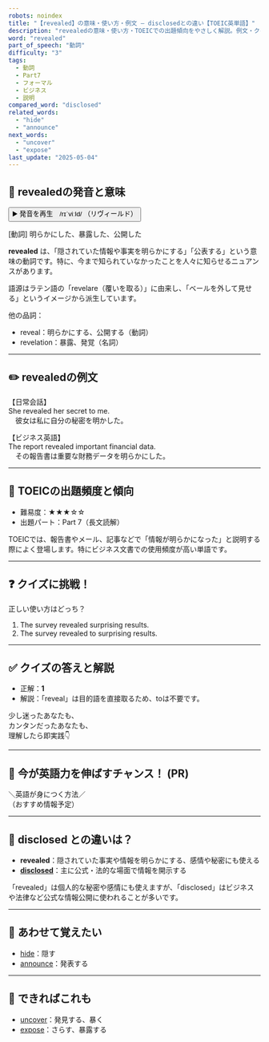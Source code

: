 ```yaml
---
robots: noindex
title: "【revealed】の意味・使い方・例文 ― disclosedとの違い【TOEIC英単語】"
description: "revealedの意味・使い方・TOEICでの出題傾向をやさしく解説。例文・クイズ付きでdisclosedとの違いもわかりやすく学べます。"
word: "revealed"
part_of_speech: "動詞"
difficulty: "3"
tags:
  - 動詞
  - Part7
  - フォーマル
  - ビジネス
  - 説明
compared_word: "disclosed"
related_words:
  - "hide"
  - "announce"
next_words:
  - "uncover"
  - "expose"
last_update: "2025-05-04"
---
```


## 🔰 revealedの発音と意味

<button class="play-audio" onclick="playTTS('revealed')">
  <span class="play-audio-main">
    ▶️ 発音を再生　/rɪˈviːld/
  </span>
  <span class="play-audio-sub">
    （リヴィールド）
  </span>
</button>

[動詞] 明らかにした、暴露した、公開した

**revealed** は、「隠されていた情報や事実を明らかにする」「公表する」という意味の動詞です。特に、今まで知られていなかったことを人々に知らせるニュアンスがあります。

語源はラテン語の「revelare（覆いを取る）」に由来し、「ベールを外して見せる」というイメージから派生しています。

他の品詞：  
- reveal：明らかにする、公開する（動詞）
- revelation：暴露、発覚（名詞）

---

## ✏️ revealedの例文

【日常会話】  
She revealed her secret to me.  
　彼女は私に自分の秘密を明かした。

【ビジネス英語】  
The report revealed important financial data.  
　その報告書は重要な財務データを明らかにした。

---

## 🎯 TOEICの出題頻度と傾向

- 難易度：★★★☆☆
- 出題パート：Part 7（長文読解）

TOEICでは、報告書やメール、記事などで「情報が明らかになった」と説明する際によく登場します。特にビジネス文書での使用頻度が高い単語です。

---

## ❓ クイズに挑戦！

正しい使い方はどっち？

1. The survey revealed surprising results.  
2. The survey revealed to surprising results.

---

## ✅ クイズの答えと解説

- 正解：**1**
- 解説：「reveal」は目的語を直接取るため、toは不要です。

少し迷ったあなたも、  
カンタンだったあなたも、  
理解したら即実践👇️

---

## 🚀 今が英語力を伸ばすチャンス！ (PR)

<div class="info-center">
＼英語が身につく方法／<br>  
（おすすめ情報予定）
</div>

---

## 🤔  disclosed との違いは？

- **revealed**：隠されていた事実や情報を明らかにする、感情や秘密にも使える
- **[disclosed](/disclosed)**：主に公式・法的な場面で情報を開示する

「revealed」は個人的な秘密や感情にも使えますが、「disclosed」はビジネスや法律など公式な情報公開に使われることが多いです。

---

## 🧩 あわせて覚えたい

- [hide](/hide)：隠す
- [announce](/announce)：発表する

---

## 📖 できればこれも

- [uncover](/uncover)：発見する、暴く
- [expose](/expose)：さらす、暴露する

<!-- cvid: aid23_bid00 -->
